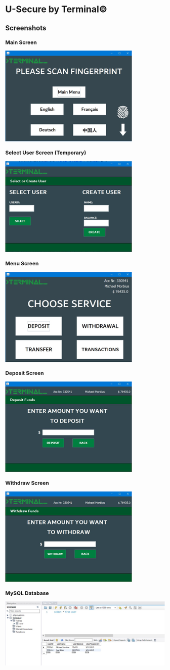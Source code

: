 # U-Secure by Terminal©

## Screenshots

### Main Screen
<img src="https://github.com/linusfackler/u-secure-terminal/blob/main/screenshots/MainScreen.JPG" width="400"/>

### Select User Screen (Temporary)
<img src="https://github.com/linusfackler/u-secure-terminal/blob/main/screenshots/SelectUser.JPG" width="400"/>

### Menu Screen
<img src="https://github.com/linusfackler/u-secure-terminal/blob/main/screenshots/MenuScreen.JPG" width="400"/>

### Deposit Screen
<img src="https://github.com/linusfackler/u-secure-terminal/blob/main/screenshots/DepositUI.JPG" width="400"/>

### Withdraw Screen
<img src="https://github.com/linusfackler/u-secure-terminal/blob/main/screenshots/Withdraw.JPG" width="400"/>

### MySQL Database
<img src="https://github.com/linusfackler/u-secure-terminal/blob/main/screenshots/MySQL.JPG" width="600"/>
